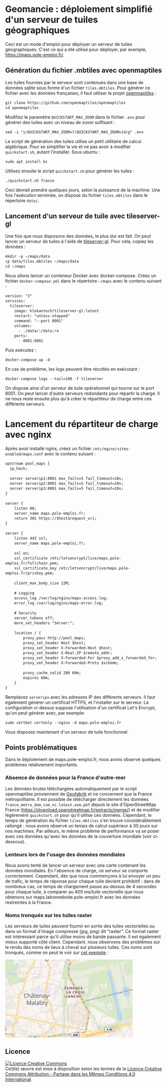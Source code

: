 # Geomancie : déploiement simplifié d'un serveur de tuiles géographiques

Ceci est un mode d'emploi pour déployer un serveur de tuiles géographiques. C'est ce qui a été utilisé pour déployer, par exemple, https://maps.pole-emploi.fr/.

## Génération du fichier .mbtiles avec openmaptiles

Les tuiles fournies par le serveur sont contenues dans une base de données sqlite sous forme d'un fichier `tiles.mbtiles`. Pour générer ce fichier avec les données françaises, il faut utiliser le projet [openmaptiles](https://github.com/openmaptiles/openmaptiles) :

    git clone https://github.com/openmaptiles/openmaptiles
    cd openmaptiles

Modifiez le paramètre `QUICKSTART_MAX_ZOOM` dans le fichier `.env` pour générer des tuiles avec un niveau de zoom suffisant :

    sed -i "s/QUICKSTART_MAX_ZOOM=7/QUICKSTART_MAX_ZOOM=14/g" .env

Le script de génération des tuiles utilise un petit utilitaire de calcul algébrique. Pour se simplifier la vie et ne pas avoir à modifier `quickstart.sh`, autant l'installer. Sous ubuntu :

    sudo apt install bc

Utilisez ensuite le script `quickstart.sh` pour générer les tuiles :

    ./quickstart.sh france

Ceci devrait prendre quelques jours, selon la puissance de la machine. Une fois l'exécution terminée, on dispose du fichier `tiles.mbtiles` dans le répertoire `data/`.

## Lancement d'un serveur de tuile avec tileserver-gl

Une fois que nous disposons des données, le plus dur est fait. On peut lancer un serveur de tuiles à l'aide de [tileserver-gl](https://github.com/klokantech/tileserver-gl). Pour cela, copiez les données :

    mkdir -p ~/maps/data
    cp data/tiles.mbtiles ~/maps/data
    cd ~/maps
    
Nous allons lancer un conteneur Docker avec docker-compose. Créez un fichier `docker-compose.yml` dans le répertoire `~/maps` avec le contenu suivant :

    version: "3"
    services:
      tileserver:
        image: klokantech/tileserver-gl:latest
        restart: "unless-stopped"
        command: "--port 8001"
        volumes:
          - ./data/:/data:ro
        ports:
          - 8001:8001

Puis exécutez :

    docker-compose up -d

En cas de problème, les logs peuvent être récoltés en exécutant :

    docker-compose logs --tail=100 -f tileserver

On dispose ainsi d'un serveur de tuile opérationnel qui tourne sur le port 8001. On peut lancer d'autre serveurs redondants pour répartir la charge. Il ne nous reste ensuite plus qu'à créer le répartiteur de charge entre ces différents serveurs.

# Lancement du répartiteur de charge avec nginx

Après avoir installé nginx, créez un fichier `/etc/nginx/sites-enabled/maps.conf` avec le contenu suivant :

    upstream pool_maps {
      ip_hash;

      server serverip1:8001 max_fails=5 fail_timeout=10s;
      server serverip2:8001 max_fails=5 fail_timeout=10s;
      server serverip3:8001 max_fails=5 fail_timeout=10s;
    }

    server {
        listen 80;
        server_name maps.pole-emploi.fr;
        return 301 https://$host$request_uri;
    }

    server {
        listen 443 ssl;
        server_name maps.pole-emploi.fr;

        ssl on;
        ssl_certificate /etc/letsencrypt/live/maps.pole-emploi.fr/fullchain.pem;
        ssl_certificate_key /etc/letsencrypt/live/maps.pole-emploi.fr/privkey.pem;

        client_max_body_size 12M;

        # Logging
        access_log /var/log/nginx/maps-access.log;
        error_log /var/log/nginx/maps-error.log;

        # Security
        server_tokens off;
        more_set_headers "Server:";

        location / {
            proxy_pass http://pool_maps;
            proxy_set_header Host $host;
            proxy_set_header X-Forwarded-Host $host;
            proxy_set_header X-Real-IP $remote_addr;
            proxy_set_header X-Forwarded-For $proxy_add_x_forwarded_for;
            proxy_set_header X-Forwarded-Proto $scheme;

            proxy_cache_valid 200 60m;
            expires 60m;
        }
    }

Remplacez `serveripx` avec les adresses IP des différents serveurs. Il faut également générer un certificat HTTPS, et l'installer sur le serveur. La configuration ci-dessus suppose l'utilisation d'un certificat Let's Encrypt, qu'on peut générer avec, par exemple:

    sudo certbot certonly --nginx -d maps.pole-emploi.fr

Vous disposez maintenant d'un serveur de tuile fonctionnel.

## Points problématiques

Dans le déploiement de maps.pole-emploi.fr, nous avons observé quelques problèmes relativement importants.

### Absence de données pour la France d'outre-mer

Les données brutes téléchargées automatiquement par le script openmaptiles proviennent de [Geofabrik](http://download.geofabrik.de/europe/france.html) et ne concernent que la France métropolitaine. Il est possible de télécharger directement les données `france_metro_dom_com_nc-latest.osm.pbf` depuis le site d'OpenStreetMap France (https://download.openstreetmap.fr/extracts/merge/) et de modifier légèrement `quickstart.sh` pour qu'il utilise ces données. Cependant, le temps de génération du fichier `tiles.mbtiles` s'en trouve considérablement rallongé : nous avons observé un temps de calcul supérieur à 30 jours sur nos machines. Par ailleurs, le même problème de performance va se poser avec ces données qu'avec les données de la couverture mondiale (voir ci-dessous).

### Lenteurs lors de l'usage des données mondiales

Nous avons tenté de lancer un serveur avec une carte contenant les données mondiales. En l'absence de charge, ce serveur se comporte correctement. Cependant, dès que nous commençons à lui envoyer un peu de trafic, le temps de réponse pour chaque tuile devient prohibitif : dans de nombreux cas, ce temps de chargement passe au-dessus de 4 secondes pour chaque tuile, à comparer au 400 ms/tuile vectorielle que nous obtenons sur maps.labonneboite.pole-emploi.fr avec les données restreintes à la France.

### Noms tronqués sur les tuiles raster

Les serveurs de tuiles peuvent fournir en sortie des tuiles vectorielles ou dans un format d'image compressé (jpg, png) dit "raster". Ce format raster est intéressant parce qu'il utilise moins de bande passante. Il est également mieux supporté côté client. Cependant, nous observons des problèmes sur le rendu des noms de lieux à cheval sur plusieurs tuiles. Ces noms sont tronqués, comme on peut le voir sur [cet exemple](https://maps.pole-emploi.fr/styles/osm-bright/?raster#14/48.7686/2.2917) :

![Nom tronqué](https://raw.githubusercontent.com/StartupsPoleEmploi/geomancie/master/static/img/truncated.png)

## Licence

<a rel="license" href="http://creativecommons.org/licenses/by-sa/4.0/"><img alt="Licence Creative Commons" style="border-width:0" src="https://i.creativecommons.org/l/by-sa/4.0/88x31.png" /></a><br />Ce(tte) œuvre est mise à disposition selon les termes de la <a rel="license" href="http://creativecommons.org/licenses/by-sa/4.0/">Licence Creative Commons Attribution -  Partage dans les Mêmes Conditions 4.0 International</a>.
